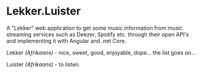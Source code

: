 # Lekker.Luister
A "Lekker" web application to get some music information from music streaming services such as Deezer, Spotify etc. through their open API's and implementing it with Angular and .net Core.

Lekker _(Afrikaans)_ - nice, sweet, good, enjoyable, dope... the list goes on...

Luister _(Afrikaans)_ - to listen.
